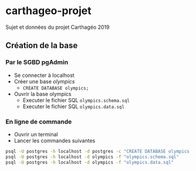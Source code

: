 # carthageo-projet
Sujet et données du projet Carthagéo 2019

## Création de la base

### Par le SGBD pgAdmin
* Se connecter à localhost
* Créer une base *olympics*
  + `CREATE DATABASE olympics;`
* Ouvrir la base olympics
  + Executer le fichier SQL `olympics.schema.sql`
  + Executer le fichier SQL `olympics.data.sql`

### En ligne de commande

* Ouvrir un terminal
* Lancer les commandes suivantes

```bash
psql -U postgres -h localhost -d postgres -c "CREATE DATABASE olympics;"
psql -U postgres -h localhost -d olympics -f "olympics.schema.sql"
psql -U postgres -h localhost -d olympics -f "olympics.data.sql"
```
